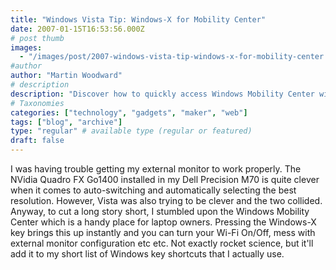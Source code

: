 ```yaml
---
title: "Windows Vista Tip: Windows-X for Mobility Center"
date: 2007-01-15T16:53:56.000Z
# post thumb
images:
  - "/images/post/2007-windows-vista-tip-windows-x-for-mobility-center.jpg"
#author
author: "Martin Woodward"
# description
description: "Discover how to quickly access Windows Mobility Center with Windows-X for easy management of external monitors and Wi-Fi settings."
# Taxonomies
categories: ["technology", "gadgets", "maker", "web"]
tags: ["blog", "archive"]
type: "regular" # available type (regular or featured)
draft: false
---
```

[](http://www.woodwardweb.com/WindowsLiveWriter/WindowsVistaTipWindowsXforMobilityCenter_ED77/mobility_center4.png) I was having trouble getting my external monitor to work properly.  The NVidia Quadro FX Go1400 installed in my Dell Precision M70 is quite clever when it comes to auto-switching and automatically selecting the best resolution.  However, Vista was also trying to be clever and the two collided.  Anyway, to cut a long story short, I stumbled upon the Windows Mobility Center which is a handy place for laptop owners.  Pressing the Windows-X key brings this up instantly and you can turn your Wi-Fi On/Off, mess with external monitor configuration etc etc.  Not exactly rocket science, but it'll add it to my short list of Windows key shortcuts that I actually use.
